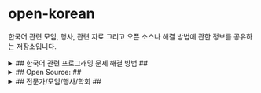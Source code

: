 # open-korean
한국어 관련 모임, 행사, 관련 자료 그리고 오픈 소스나 해결 방법에 관한 정보를 공유하는 저장소입니다.

<details>
<summary>  
  ## 한국어 관련 프로그래밍 문제 해결 방법 ##
  
  </summary>

### [BasicKoreanLib](lib/BasicKoreanLib.java) ###

- 단어의 종성에 따라 '을/를', '이/가', '은/는' 등의 구분

```java
/*
buildEunJosa() : '은, 는'을 구분하기 위한 메소드.
buildGaJosa() : '이가, 가'를 구분하기 위한 메소드.
buildEulJosa() : '을, 를'을 구분하기 위한 메소드.
*/
String str = BasicKoreanLib.buildEunJosa("제 이름")+" Korean Lab이고 "+ BasicKoreanLib.buildEunJosa("나이") + " 19살입니다.";
System.out.println(str);
```

</details>
<details><summary>## Open Source: ##</summary>

### Text Processing ###

#### 형태소 분석기 ####

- dha1
- dha2
- [khaiii](https://github.com/kakao/khaiii) - [블로그](https://brunch.co.kr/@kakao-it/308?fbclid=IwAR3IVt-5FKmt4-vygpQlJGQ6S2V0xbVPb-fsuNB0uIl29eGMXUZywMEgqFU)

#### Conjugations ####

- [Korean Conjugation](https://github.com/dbravender/korean_conjugation)

#### Proofread ####

- [hunspell: 맞춤법 검사기](https://github.com/spellcheck-ko/hunspell-dict-ko)

#### ETC ####

- [TwitterKoreanTokenizer](https://github.com/twitter/twitter-korean-text)
- [mtp: 언어별 letter 분석](https://github.com/Kyubyong/mtp)

### Voice ###

#### Text To Speech ####
- [multi-speaker-tacotron-tensorflow](https://github.com/carpedm20/multi-speaker-tacotron-tensorflow)
- [kss](https://github.com/Kyubyong/kss)

#### Speech To Text ####
- [zeroth](https://github.com/goodatlas/zeroth)

### Dictionary ###

#### Korean To English ####

##### Chrome Extensions #####
- [toktogi-plus](https://github.com/scurest/toktogi-plus)

#### English To Korean ####
##### Chrome Extensions #####
- [tooltip-dictionary](https://github.com/seoh/tooltip-dictionary)

</details>

<details>
  <summary>## 전문가/모임/행사/학회 ##</summary>

### 기술 관련: ###

[송영숙](https://github.com/songys): 코딩을 좋아하는 국어학 전공자입니다.

[김현중](https://github.com/lovit/): 효율적인 데이터 분석과 한국어 자연어처리에 관심 많은 분석가 입니다.

[박조은](https://github.com/corazzon): 주변에 있는 텍스트를 찾고 분석하는 것을 좋아합니다.

#### 1. [언어공학연구회](http://www.hclt.kr/symp/?lnb=conference)

##### 한글 및 한국어 정보처리 학술대회(매년 10월 중순) #####

### 한글 관련: ###

#### 1. [한글 학회](https://www.hangeul.or.kr/modules/doc/index.php?doc=intro) ####

##### - (구 조선어학회) #####

### 교육관련: ###

#### 1. [이중언어학회](http://www.korbiling.org/langhak/user/class) ####

#### 2. [국제한국어교육학회](http://www.iakle.com) ####
</details>
